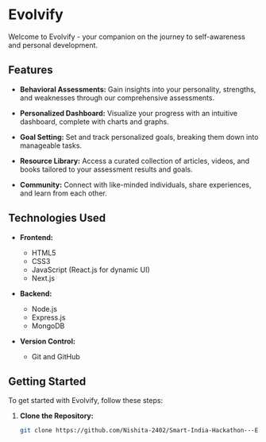 # Evolvify

Welcome to Evolvify - your companion on the journey to self-awareness and personal development.

## Features

- **Behavioral Assessments:** Gain insights into your personality, strengths, and weaknesses through our comprehensive assessments.
  
- **Personalized Dashboard:** Visualize your progress with an intuitive dashboard, complete with charts and graphs.

- **Goal Setting:** Set and track personalized goals, breaking them down into manageable tasks.

- **Resource Library:** Access a curated collection of articles, videos, and books tailored to your assessment results and goals.

- **Community:** Connect with like-minded individuals, share experiences, and learn from each other.

## Technologies Used

- **Frontend:**
  - HTML5
  - CSS3
  - JavaScript (React.js for dynamic UI)
  - Next.js

- **Backend:**
  - Node.js
  - Express.js
  - MongoDB 

- **Version Control:**
  - Git and GitHub

## Getting Started

To get started with Evolvify, follow these steps:

1. **Clone the Repository:**
   ```bash
   git clone https://github.com/Nishita-2402/Smart-India-Hackathon---Evolvify
